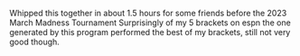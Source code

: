 Whipped this together in about 1.5 hours for some friends before the 2023 March Madness Tournament
Surprisingly of my 5 brackets on espn the one generated by this program performed the best of my brackets, still not very good though.
